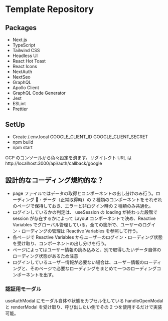 # Template Repository

## Packages

- Next.js
- TypeScript
- Tailwind CSS
- Headless UI
- React Hot Toast
- React Icons
- NextAuth
- NextSeo
- GraphQL
- Apollo Client
- GraphQL Code Generator
- Jest
- ESLint
- Prettier

## SetUp

- Create /.env.local
  GOOGLE_CLIENT_ID
  GOOGLE_CLIENT_SECRET
- npm build
- npm start

GCP のコンソールから色々設定を済ます。リダイレクト URL は http://localhost:3000/api/auth/callback/google

## 設計的なコーディング規約的な？

- page ファイルではデータの取得とコンポーネントの出し分けのみ行う。ローディング ・データ（正常取得時）の 2 種類のコンポーネントをそれぞれのページで保持しておき、エラーと非ログイン時の 2 種類のみ共通化。
- ログインしているかの判定は、 useSession の loading が終わった段階で session が存在するかによって Layout コンポーネントで決め、Reactive Variables でグローバル管理している。全ての箇所で、ユーザーのログイン・ローディングの管理は Reactive Variables を参照して行う。
- 各ページで Reactive Variables からユーザーのログイン・ローディング状態を受け取り、コンポーネントの出し分けを行う。
- ページによってはユーザー情報の読み込みと、別で取得したいデータ自体のローディング状態があるため注意
- ログインしているユーザー情報が必要ない場合は、ユーザー情報のローディングと、そのページで必要なローディングをまとめて一つのローディングコンポーネントを出す。

### 認証用モーダル

useAuthModal にモーダル自体や状態をカプセル化している
handleOpenModal と renderModal を受け取り、呼び出したい側でその 2 つを使用するだけで実装可能。
